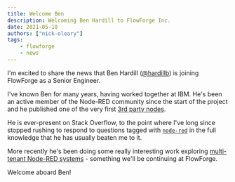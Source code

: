 ```yaml
---
title: Welcome Ben
description: Welcoming Ben Hardill to FlowForge Inc.
date: 2021-05-10
authors: ["nick-oleary"]
tags:
    - flowforge
    - news
---
```

I'm excited to share the news that Ben Hardill ([@hardillb](https://twitter.com/hardillb)) is joining FlowForge as a Senior Engineer.

<!--more-->

I've known Ben for many years, having worked together at IBM. He's been an active member
of the Node-RED community since the start of the project and he published one of
the very first [3rd party nodes](https://flows.nodered.org/node/node-red-node-geofence).

He is ever-present on Stack Overflow, to the point where I've long since stopped
rushing to respond to questions tagged with [`node-red`](https://stackoverflow.com/questions/tagged/node-red)
in the full knowledge that he has usually beaten me to it.

More recently he's been doing some really interesting work exploring [multi-tenant Node-RED systems](https://www.hardill.me.uk/wordpress/2020/10/01/multi-tenant-node-red/) - something we'll
be continuing at FlowForge.

Welcome aboard Ben!
